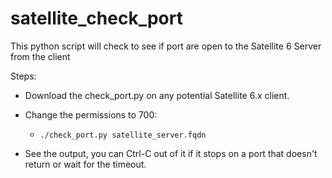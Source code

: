 # satellite_check_port

This python script will check to see if port are open to the Satellite 6 Server from the client

Steps:

- Download the check_port.py on any potential Satellite 6.x client.

- Change the permissions to 700:

  - `./check_port.py satellite_server.fqdn`

- See the output, you can Ctrl-C out of it if it stops on a port that doesn't return or wait for the timeout.
